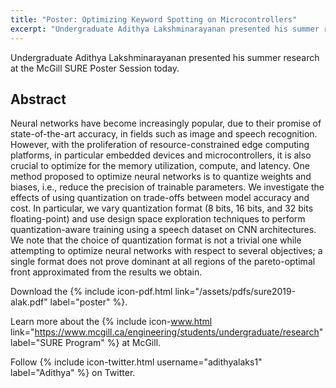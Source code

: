 ```yaml
---
title: "Poster: Optimizing Keyword Spotting on Microcontrollers"
excerpt: "Undergraduate Adithya Lakshminarayanan presented his summer research at the SURE Poster Session today. It explores the different trade-offs inherent in quantizing models for keyword spotting. FP is best for top accuracy, but 8- and 16-bit models each strike interesting trade-offs under tighter constraints."
---
```


Undergraduate Adithya Lakshminarayanan presented his summer research at the McGill SURE Poster Session today.

## Abstract

Neural networks have become increasingly popular, due to their promise of state-of-the-art accuracy, in fields such as image and speech recognition. 
However, with the proliferation of resource-constrained edge computing platforms, in particular embedded devices and microcontrollers, it is also crucial to optimize for the memory utilization, compute, and latency. 
One method proposed to optimize neural networks is to quantize weights and biases, i.e., reduce the precision of trainable parameters. 
We investigate the effects of using quantization on trade-offs between model accuracy and cost. 
In particular, we vary quantization format (8 bits, 16 bits, and 32 bits floating-point) and use design space exploration techniques to perform quantization-aware training using a speech dataset on CNN architectures. 
We note that the choice of quantization format is not a trivial one while attempting to optimize neural networks with respect to several objectives; 
a single format does not prove dominant at all regions of the pareto-optimal front approximated from the results we obtain. 

Download the {% include icon-pdf.html link="/assets/pdfs/sure2019-alak.pdf" label="poster" %}.

Learn more about the {% include icon-www.html link="https://www.mcgill.ca/engineering/students/undergraduate/research" label="SURE Program" %} at McGill.

Follow {% include icon-twitter.html username="adithyalaks1" label="Adithya" %} on Twitter.
